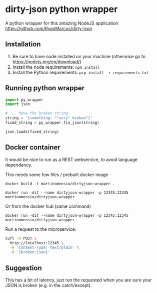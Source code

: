 # dirty-json python wrapper

A python wrapper for this amazing NodeJS application https://github.com/RyanMarcus/dirty-json

## Installation

1. Be sure to have node installed on your machine (otherwise go to https://nodejs.org/en/download/)
2. Install the node requirements: `npm install`
3. Install the Python requirements: `pip install -r requirements.txt`

## Running python wrapper

```python
import py_wrapper
import json

# ... have the broken string
string = '{something: ""very" broken"}'
fixed_string = py_wrapper.fix_json(string)

json.loads(fixed_string)
```

## Docker container

It would be nice to run as a REST webservice, to avoid language dependency.

This needs some few files / prebuilt docker image

`docker build -t martinomensio/dirtyjson-wrapper .`

`docker run -dit --name dirtyjson-wrapper -p 12345:12345 martinomensio/dirtyjson-wrapper`

Or from the docker hub (same command)

`docker run -dit --name dirtyjson-wrapper -p 12345:12345 martinomensio/dirtyjson-wrapper`

Run a request to the microservice:

```bash
curl -X POST \
  http://localhost:12345 \
  -H 'Content-Type: text/plain' \
  -d '{broken:json}'
```

## Suggestion

This has a bit of latency, just run the requested when you are sure your JSON is broken (e.g. in the catch/except).

